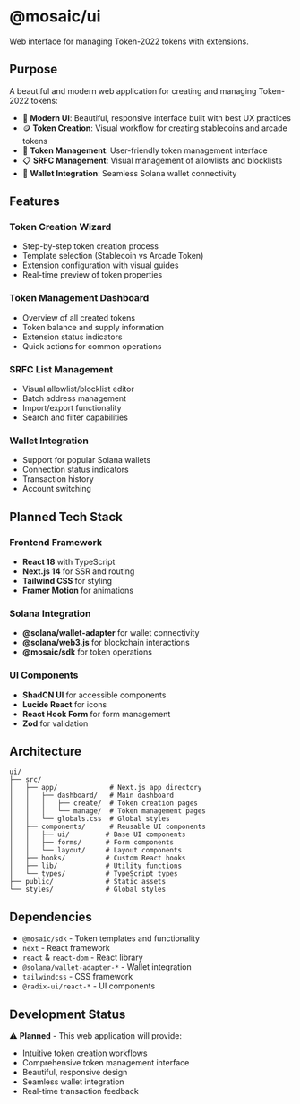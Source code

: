 # @mosaic/ui

Web interface for managing Token-2022 tokens with extensions.

## Purpose

A beautiful and modern web application for creating and managing Token-2022 tokens:

- 🎨 **Modern UI**: Beautiful, responsive interface built with best UX practices
- 🪙 **Token Creation**: Visual workflow for creating stablecoins and arcade tokens
- 🔧 **Token Management**: User-friendly token management interface
- 📋 **SRFC Management**: Visual management of allowlists and blocklists
- 🔗 **Wallet Integration**: Seamless Solana wallet connectivity

## Features

### Token Creation Wizard

- Step-by-step token creation process
- Template selection (Stablecoin vs Arcade Token)
- Extension configuration with visual guides
- Real-time preview of token properties

### Token Management Dashboard

- Overview of all created tokens
- Token balance and supply information
- Extension status indicators
- Quick actions for common operations

### SRFC List Management

- Visual allowlist/blocklist editor
- Batch address management
- Import/export functionality
- Search and filter capabilities

### Wallet Integration

- Support for popular Solana wallets
- Connection status indicators
- Transaction history
- Account switching

## Planned Tech Stack

### Frontend Framework

- **React 18** with TypeScript
- **Next.js 14** for SSR and routing
- **Tailwind CSS** for styling
- **Framer Motion** for animations

### Solana Integration

- **@solana/wallet-adapter** for wallet connectivity
- **@solana/web3.js** for blockchain interactions
- **@mosaic/sdk** for token operations

### UI Components

- **ShadCN UI** for accessible components
- **Lucide React** for icons
- **React Hook Form** for form management
- **Zod** for validation

## Architecture

```
ui/
├── src/
│   ├── app/             # Next.js app directory
│   │   ├── dashboard/   # Main dashboard
│   │   │   ├── create/  # Token creation pages
│   │   │   └── manage/  # Token management pages
│   │   └── globals.css  # Global styles
│   ├── components/      # Reusable UI components
│   │   ├── ui/         # Base UI components
│   │   ├── forms/      # Form components
│   │   └── layout/     # Layout components
│   ├── hooks/          # Custom React hooks
│   ├── lib/            # Utility functions
│   └── types/          # TypeScript types
├── public/             # Static assets
└── styles/             # Global styles
```

## Dependencies

- `@mosaic/sdk` - Token templates and functionality
- `next` - React framework
- `react` & `react-dom` - React library
- `@solana/wallet-adapter-*` - Wallet integration
- `tailwindcss` - CSS framework
- `@radix-ui/react-*` - UI components

## Development Status

⚠️ **Planned** - This web application will provide:

- Intuitive token creation workflows
- Comprehensive token management interface
- Beautiful, responsive design
- Seamless wallet integration
- Real-time transaction feedback
